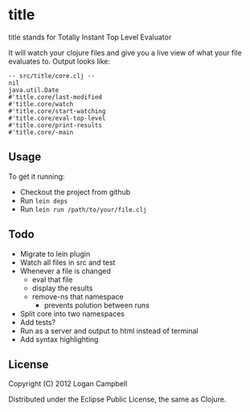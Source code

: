 # title

title stands for Totally Instant Top Level Evaluator

It will watch your clojure files and give you a live view of what your file
evaluates to. Output looks like:

    -- src/title/core.clj --
    nil
    java.util.Date
    #'title.core/last-modified
    #'title.core/watch
    #'title.core/start-watching
    #'title.core/eval-top-level
    #'title.core/print-results
    #'title.core/-main

## Usage

To get it running:

* Checkout the project from github
* Run `lein deps`
* Run `lein run /path/to/your/file.clj`

## Todo

* Migrate to lein plugin
* Watch all files in src and test
* Whenever a file is changed
  * eval that file
  * display the results
  * remove-ns that namespace
    * prevents polution between runs
* Split core into two namespaces
* Add tests?
* Run as a server and output to html instead of terminal
* Add syntax highlighting

## License

Copyright (C) 2012 Logan Campbell

Distributed under the Eclipse Public License, the same as Clojure.
